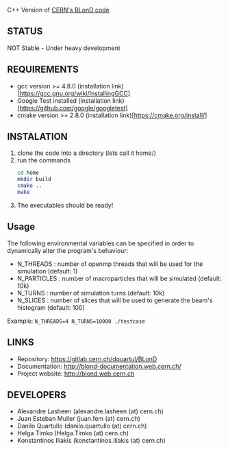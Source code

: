 C++ Version of [CERN's BLonD code][1]

## STATUS

NOT Stable - Under heavy development

## REQUIREMENTS

* gcc version >= 4.8.0 (installation link)[https://gcc.gnu.org/wiki/InstallingGCC]
* Google Test installed (installation link)[https://github.com/google/googletest]
* cmake version >= 2.8.0 (installation link)[https://cmake.org/install/]

## INSTALATION

1. clone the code into a directory (lets call it home/)
2. run the commands 
    ```bash
    cd home
    mkdir build
    cmake ..
    make
    ```
3. The executables should be ready!

## Usage

The following environmental variables can be specified in order to dynamically alter the program's behaviour:

* N_THREADS : number of openmp threads that will be used for the simulation (default: 1)
* N_PARTICLES : number of macroparticles that will be simulated (default: 10k)
* N_TURNS : number of simulation turns (default: 10k)
* N_SLICES : number of slices that will be used to generate the beam's histogram (default: 100)

Example: `N_THREADS=4 N_TURNS=10000 ./testcase`

## LINKS

* Repository: https://gitlab.cern.ch/dquartul/BLonD
* Documentation: http://blond-documentation.web.cern.ch/
* Project website: http://blond.web.cern.ch

## DEVELOPERS

- Alexandre Lasheen (alexandre.lasheen (at) cern.ch)
- Juan Esteban Muller (juan.fem (at) cern.ch)
- Danilo Quartullo (danilo.quartullo (at) cern.ch)
- Helga Timko (Helga.Timko (at) cern.ch)
- Konstantinos Iliakis (konstantinos.iliakis (at) cern.ch)


[1]: http://blond.web.cern.ch

